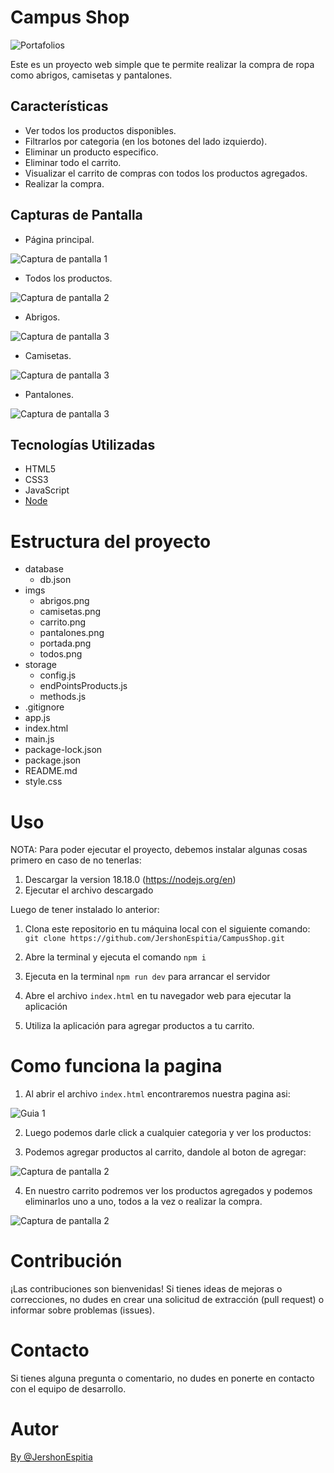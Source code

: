 # Campus Shop

![Portafolios](./img/portada.png)

Este es un proyecto web simple que te permite realizar la compra de ropa como abrigos, camisetas y pantalones.

## Características

- Ver todos los productos disponibles.
- Filtrarlos por categoria (en los botones del lado izquierdo).
- Eliminar un producto especifico.
- Eliminar todo el carrito.
- Visualizar el carrito de compras con todos los productos agregados.
- Realizar la compra.

## Capturas de Pantalla

- Página principal.

![Captura de pantalla 1](./img/portada.png)

- Todos los productos.

![Captura de pantalla 2](./img/todos.png)

- Abrigos.

![Captura de pantalla 3](./img/abrigos.png)

- Camisetas.

![Captura de pantalla 3](./img/camisetas.png)

- Pantalones.

![Captura de pantalla 3](./img/pantalones.png)

## Tecnologías Utilizadas

- HTML5
- CSS3
- JavaScript
- [Node](https://nodejs.org/es)

#

# Estructura del proyecto

- database
    * db.json
- imgs
    * abrigos.png
    * camisetas.png
    * carrito.png
    * pantalones.png
    * portada.png
    * todos.png
- storage
    * config.js
    * endPointsProducts.js
    * methods.js
- .gitignore
- app.js
- index.html
- main.js
- package-lock.json
- package.json
- README.md
- style.css

# Uso

NOTA: Para poder ejecutar el proyecto, debemos instalar algunas cosas primero en caso de no tenerlas:
1. Descargar la version 18.18.0 (https://nodejs.org/en)
2. Ejecutar el archivo descargado

Luego de tener instalado lo anterior:

1. Clona este repositorio en tu máquina local con el siguiente comando: `git clone https://github.com/JershonEspitia/CampusShop.git`

2. Abre la terminal y ejecuta el comando `npm i`

3. Ejecuta en la terminal `npm run dev` para arrancar el servidor

4. Abre el archivo `index.html` en tu navegador web para ejecutar la aplicación

5. Utiliza la aplicación para agregar productos a tu carrito.


#

# Como funciona la pagina

1. Al abrir el archivo `index.html` encontraremos nuestra pagina asi:

![Guia 1](./img/portada.png)


2. Luego podemos darle click a cualquier categoria y ver los productos:

3. Podemos agregar productos al carrito, dandole al boton de agregar:
   
![Captura de pantalla 2](./img/todos.png)

4. En nuestro carrito podremos ver los productos agregados y podemos eliminarlos uno a uno, todos a la vez o realizar la compra.

![Captura de pantalla 2](./img/carrito.png)


# Contribución

¡Las contribuciones son bienvenidas! Si tienes ideas de mejoras o correcciones, no dudes en crear una solicitud de extracción (pull request) o informar sobre problemas (issues).

#

# Contacto
Si tienes alguna pregunta o comentario, no dudes en ponerte en contacto con el equipo de desarrollo.

# Autor

[By @JershonEspitia](https://github.com/JershonEspitia)